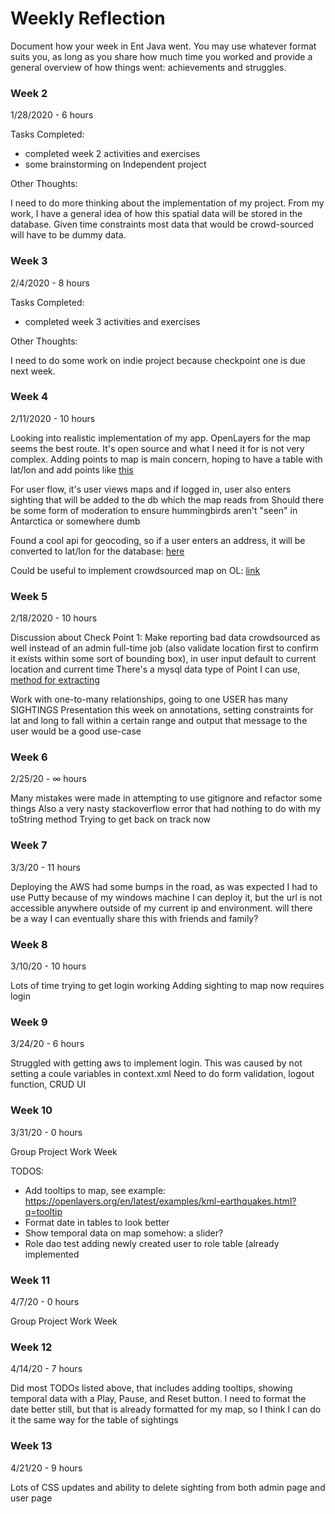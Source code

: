 # Weekly Reflection

Document how your week in Ent Java went. You may use whatever format suits you, as long as you share how much time you worked and provide a general overview of how things went: achievements and struggles. 


### Week 2

1/28/2020 - 6 hours

Tasks Completed:

 * completed week 2 activities and exercises
 * some brainstorming on Independent project
 
Other Thoughts:

I need to do more thinking about the implementation of my project. From my work, I have a general idea of how this spatial data
will be stored in the database. Given time constraints most data that would be crowd-sourced will have to be dummy data.

 
### Week 3

2/4/2020 - 8 hours

Tasks Completed:

   * completed week 3 activities and exercises
   
   Other Thoughts:
   
   I need to do some work on indie project because checkpoint one is due next week. 
### Week 4

2/11/2020 - 10 hours

Looking into realistic implementation of my app. OpenLayers for the map seems the best route.
It's open source and what I need it for is not very complex. Adding points to map
is main concern, hoping to have a table with lat/lon and add points like [this](https://gis.stackexchange.com/questions/314140/openlayers-5-add-multiple-markers) 

For user flow, it's user views maps and if logged in, user also enters sighting that will be added to the db which the map reads from
Should there be some form of moderation to ensure hummingbirds aren't "seen" in Antarctica or somewhere dumb

Found a cool api for geocoding, so if a user enters an address, it will be converted to lat/lon for the database: [here](https://opencagedata.com/)

Could be useful to implement crowdsourced map on OL: [link](https://gis.stackexchange.com/questions/32159/using-openlayers-to-collect-data-by-crowdsourcing)

### Week 5 

2/18/2020 - 10 hours

Discussion about Check Point 1: Make reporting bad data crowdsourced as well instead of an admin full-time job (also validate location first to confirm it exists within some sort of bounding box), in user input default to current location and current time
There's a mysql data type of Point I can use, [method for extracting](https://dev.mysql.com/doc/refman/8.0/en/gis-point-property-functions.html#function_st-x)

Work with one-to-many relationships, going to one USER has many SIGHTINGS
Presentation this week on annotations, setting constraints for lat and long to fall
within a certain range and output that message to the user would be a good use-case

### Week 6

2/25/20 - ∞ hours

Many mistakes were made in attempting to use gitignore and refactor some things
Also a very nasty stackoverflow error that had nothing to do with my toString method
Trying to get back on track now

### Week 7

3/3/20 - 11 hours

Deploying the AWS had some bumps in the road, as was expected
I had to use Putty because of my windows machine
I can deploy it, but the url is not accessible anywhere outside of my current
ip and environment. will there be a way I can eventually share this
with friends and family?

### Week 8
3/10/20 - 10 hours

Lots of time trying to get login working
Adding sighting to map now requires login

### Week 9

3/24/20 - 6 hours

Struggled with getting aws to implement login. This was caused by not setting a coule variables in context.xml
Need to do form validation, logout function, CRUD UI

### Week 10

3/31/20 - 0 hours

Group Project Work Week

TODOS:
* Add tooltips to map, see example: https://openlayers.org/en/latest/examples/kml-earthquakes.html?q=tooltip
* Format date in tables to look better
* Show temporal data on map somehow: a slider?
* Role dao test adding newly created user to role table (already implemented

### Week 11

4/7/20 - 0 hours

Group Project Work Week

### Week 12

4/14/20 - 7 hours

Did most TODOs listed above, that includes adding tooltips, showing temporal data with a Play, Pause, and Reset button. I need to format the date better still, but that is already formatted for my map, so I think I can do it the same way for the table of sightings

### Week 13
 4/21/20 - 9 hours
 
 Lots of CSS updates and ability to delete sighting from both admin page and user page




